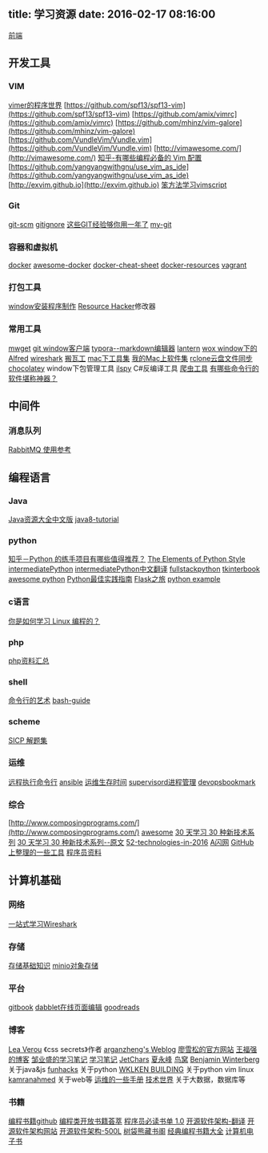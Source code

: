 title: 学习资源
date: 2016-02-17 08:16:00
---

[前端](front)

## 开发工具
### VIM
[vimer的程序世界](http://www.vimer.cn/)
[https://github.com/spf13/spf13-vim](https://github.com/spf13/spf13-vim)
[https://github.com/amix/vimrc](https://github.com/amix/vimrc)
[https://github.com/mhinz/vim-galore](https://github.com/mhinz/vim-galore)
[https://github.com/VundleVim/Vundle.vim](https://github.com/VundleVim/Vundle.vim)
[http://vimawesome.com/](http://vimawesome.com/)
[知乎-有哪些编程必备的 Vim 配置](https://www.zhihu.com/question/19989337)
[https://github.com/yangyangwithgnu/use_vim_as_ide](https://github.com/yangyangwithgnu/use_vim_as_ide)
[http://exvim.github.io](http://exvim.github.io)
[笨方法学习vimscript](http://learnvimscriptthehardway.onefloweroneworld.com)

### Git
[git-scm](https://git-scm.com/book/zh/v2)
[gitignore](https://www.gitignore.io/)
[这些GIT经验够你用一年了](https://zhuanlan.zhihu.com/p/22666153)
[my-git](https://github.com/xirong/my-git)

### 容器和虚拟机
[docker](https://www.docker.com/)
[awesome-docker](https://veggiemonk.github.io/awesome-docker/)
[docker-cheat-sheet](https://github.com/wsargent/docker-cheat-sheet)
[docker-resources](https://github.com/hangyan/docker-resources/blob/master/README_zh.md)
[vagrant](https://www.vagrantup.com/)

### 打包工具
[window安装程序制作](http://www.jrsoftware.org/isinfo.php)
[Resource Hacker](http://angusj.com/resourcehacker/)修改器

### 常用工具
[mwget](https://www.ttlsa.com/tools/mwget-get-file/)
[git window客户端](https://git-for-windows.github.io/)
[typora--markdown编辑器](http://www.typora.io/)
[lantern](https://github.com/getlantern/lantern)
[wox window下的Alfred](https://github.com/Wox-launcher/Wox)
[wireshark](https://www.wireshark.org/download.html)
[搬瓦工](https://bandwagonhost.com/)
[mac下工具集](https://github.com/jaywcjlove/awesome-mac)
[我的Mac上软件集](mac_soft)
[rclone云盘文件同步](https://github.com/ncw/rclone)
[chocolatey](https://chocolatey.org/install) window下包管理工具
[ilspy](http://ilspy.net/) C#反编译工具
[爬虫工具](爬虫工具)
[有哪些命令行的软件堪称神器？](https://www.zhihu.com/question/59227720)

## 中间件
### 消息队列
[RabbitMQ 使用参考](https://www.zouyesheng.com/rabbitmq.html)

## 编程语言
### Java
[Java资源大全中文版](https://github.com/jobbole/awesome-java-cn)
[java8-tutorial](https://github.com/winterbe/java8-tutorial)

### python
[知乎－Python 的练手项目有哪些值得推荐？](https://www.zhihu.com/question/29372574?utm_campaign=official_account&utm_source=weibo&utm_medium=zhihu&utm_content=question)
[The Elements of Python Style](https://github.com/amontalenti/elements-of-python-style)
[intermediatePython](https://github.com/yasoob/intermediatePython)
[intermediatePython中文翻译](https://github.com/eastlakeside/interpy-zh)
[fullstackpython](https://www.fullstackpython.com/)
[tkinterbook](http://effbot.org/tkinterbook/)
[awesome python](https://awesome-python.com/)
[Python最佳实践指南](https://pythonguidecn.readthedocs.io/zh/latest/)
[Flask之旅](http://spacewander.github.io/explore-flask-zh/index.html)
[python example](http://www.programcreek.com/python/)

### c语言
[你是如何学习 Linux 编程的？](https://www.zhihu.com/question/20730157)

### php
[php资料汇总](https://wangdongyang.github.io/2015/07/24/PHP%E5%AD%A6%E4%B9%A0%E8%B5%84%E6%BA%90/)

### shell
[命令行的艺术](https://github.com/jlevy/the-art-of-command-line/blob/master/README-zh.md)
[bash-guide](https://github.com/Idnan/bash-guide)

### scheme
[SICP 解题集](http://sicp.readthedocs.io/en/latest/)

### 运维
[远程执行命令行](http://www.fabfile.org/)
[ansible](https://www.ansible.com/)
[运维生存时间](http://www.ttlsa.com/)
[supervisord进程管理](http://supervisord.org/)
[devopsbookmark](http://www.devopsbookmarks.com/)

### 综合
[http://www.composingprograms.com/](http://www.composingprograms.com/)
[awesome](https://github.com/sindresorhus/awesome)
[30 天学习 30 种新技术系列](http://www.jianshu.com/p/96b45ee9139f)
[30 天学习 30 种新技术系列--原文](https://blog.openshift.com/learnin-30-technologies-in-30-days-a-developer-challenge/) [52-technologies-in-2016](https://github.com/shekhargulati/52-technologies-in-2016) 
[A闪网](http://www.ashan.org/)
[GitHub上整理的一些工具](https://segmentfault.com/q/1010000002404545)
[程序员资料](https://github.com/stanzhai/be-a-professional-programmer)

## 计算机基础 
### 网络 
[一站式学习Wireshark](https://community.emc.com/thread/194901?start=0&tstart=0)

### 存储
[存储基础知识](https://community.emc.com/thread/176852)
[minio对象存储](https://minio.io/)

### 平台
[gitbook](https://www.gitbook.com)
[dabblet在线页面编辑](http://dabblet.com/)
[goodreads](https://www.goodreads.com/)

### 博客
[Lea Verou](http://lea.verou.me/) 《css secrets》作者
[arganzheng's Weblog](http://blog.arganzheng.me/)
[廖雪松的官方网站](http://www.liaoxuefeng.com/)
[王福强的博客](http://afoo.me/)
[邹业盛的学习笔记](https://www.zouyesheng.com/)
[学习笔记](https://github.com/GeniusVJR/LearningNotes)
[JetChars](http://bdt.cwj.tw/build/html/index.html)
[夏永峰](http://blog.xiayf.cn/)
[鸟窝](http://colobu.com/)
[Benjamin Winterberg](http://winterbe.com/) 关于java&js
[funhacks](https://funhacks.net/) 关于python
[WKLKEN BUILDING](http://www.wklken.me/) 关于python vim linux
[kamranahmed](http://kamranahmed.info/) 关于web等
[运维的一些手册](http://www.jinbuguo.com/)
[技术世界](http://www.jasongj.com/) 关于大数据，数据库等
### 书籍
[编程书籍github](https://github.com/vhf/free-programming-books)
[编程类开放书籍荟萃](http://www.linuxstory.org/free-chinese-programming-books/)
[程序员必读书单 1.0](http://lucida.me/blog/developer-reading-list/)
[开源软件架构-翻译](http://www.ituring.com.cn/article/13057)
[开源软件架构网站](http://aosabook.org/en/index.html)
[开源软件架构-500L](http://aosabook.org/en/500L/)
[树袋熊藏书阁](http://book.hanzheng.info/)
[经典编程书籍大全](https://github.com/jobbole/awesome-programming-books)
[计算机电子书](http://it-ebooks.flygon.net/)
